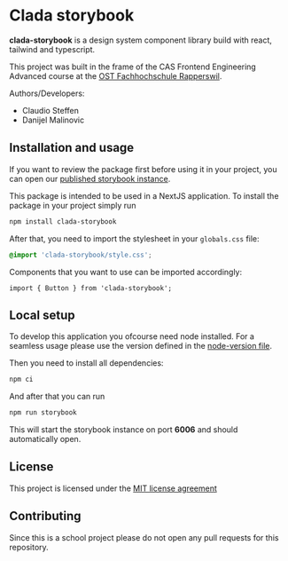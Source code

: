 # Clada storybook

**clada-storybook** is a design system component library build with react, tailwind and typescript.

This project was built in the frame of the CAS Frontend Engineering Advanced course at the [OST Fachhochschule Rapperswil](https://www.ost.ch/de/).

Authors/Developers:
- Claudio Steffen
- Danijel Malinovic

## Installation and usage

If you want to review the package first before using it in your project, you can open our [published storybook instance](https://ost-cas-fee-adv-23-24.github.io/design-system-component-library-clada/?path=/story/button--primary).

This package is intended to be used in a NextJS application. To install the package in your project simply run
```bash
npm install clada-storybook
```

After that, you need to import the stylesheet in your `globals.css` file:
```css
@import 'clada-storybook/style.css';
```

Components that you want to use can be imported accordingly:
```tsx
import { Button } from 'clada-storybook';
```

## Local setup

To develop this application you ofcourse need node installed. For a seamless usage please use the version defined in the [node-version file](./.node-verion).

Then you need to install all dependencies:
```bash
npm ci
```

And after that you can run
```bash
npm run storybook
```
This will start the storybook instance on port **6006** and should automatically open.

## License

This project is licensed under the [MIT license agreement](./LICENSE)

## Contributing

Since this is a school project please do not open any pull requests for this repository. 